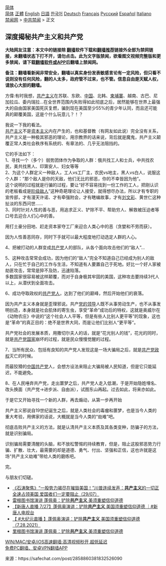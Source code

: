  <!-- 面包屑导航 --> <div class="breadcrumb"><!-- GTranslate: https://gtranslate.io/ -->  <div class="switcher notranslate">  <div class="selected">  <a href="#" onclick="return false;"> 简体</a>  </div>  <div class="option">  <a href="https://www.bannedbook.org" onclick="doGTranslate('zh-CN|zh-CN');jQuery('div.switcher div.selected a').html(jQuery(this).html());return false;" title="简体中文" class="nturl selected"> 简体</a>  <a href="https://www.bannedbook.org/zh-tw/" onclick="doGTranslate('zh-CN|zh-TW');jQuery('div.switcher div.selected a').html(jQuery(this).html());return false;" title="繁體中文" class="nturl"> 正體</a>  <a href="https://www.bannedbook.org/en/" onclick="doGTranslate('zh-CN|en');jQuery('div.switcher div.selected a').html(jQuery(this).html());return false;" title="English" class="nturl"> English</a>  <a href="https://www.bannedbook.org/ja/" onclick="doGTranslate('zh-CN|ja');jQuery('div.switcher div.selected a').html(jQuery(this).html());return false;" title="日本語" class="nturl"> 日語</a>  <a href="https://www.bannedbook.org/ko/" onclick="doGTranslate('zh-CN|ko');jQuery('div.switcher div.selected a').html(jQuery(this).html());return false;" title="한국어" class="nturl"> 한국어</a>  <a href="https://www.bannedbook.org/de/" onclick="doGTranslate('zh-CN|de');jQuery('div.switcher div.selected a').html(jQuery(this).html());return false;" title="Deutsch" class="nturl"> Deutsch</a>  <a href="https://www.bannedbook.org/fr/" onclick="doGTranslate('zh-CN|fr');jQuery('div.switcher div.selected a').html(jQuery(this).html());return false;" title="Français" class="nturl"> Français</a>  <a href="https://www.bannedbook.org/ru/" onclick="doGTranslate('zh-CN|ru');jQuery('div.switcher div.selected a').html(jQuery(this).html());return false;" title="Русский" class="nturl"> Русский</a>  <a href="https://www.bannedbook.org/es/" onclick="doGTranslate('zh-CN|es');jQuery('div.switcher div.selected a').html(jQuery(this).html());return false;" title="Español" class="nturl"> Español</a>  <a href="https://www.bannedbook.org/it/" onclick="doGTranslate('zh-CN|it');jQuery('div.switcher div.selected a').html(jQuery(this).html());return false;" title="Italiano" class="nturl"> Italiano</a>  </div>  </div>      <div class='breadcrumb-sub'><!-- Breadcrumb NavXT 6.3.0 --> <a href="https://www.bannedbook.org/" class="home">禁闻网</a> &gt; <a href="https://www.bannedbook.org/bnews/cbnews/" class="category">中共禁闻</a> &gt; 正文</div></div><h2>深度揭秘共产主义和共产党</h2> <p class="notice"><b>大陆网友注意：本文中的链接除 <a href="https://github.com/bannedbook/fanqiang" >翻墙</a>软件下载和<a href="https://github.com/killgcd/justmysocks/blob/master/README.md">翻墙推荐</a>链接外全部为禁网链接，未翻墙状态下打不开，请勿点击。此为文字版禁闻，欲看图文视频完整版和更多禁闻，请下载<a href="https://github.com/bannedbook/fanqiang">翻墙软件或APP</a>后翻墙上禁闻网。</p><p>备注：翻墙看新闻非常安全，翻墙以真实身份发表敏感言论有一定风险，但只看不说则没有任何风险，翻的人太多，政府管不过来，也不管。信息自由是天赋人权，请放心大胆的翻墙。</b></p>  <div class="entry"> <p></p> <p>方偉:有时我想，<span class='wp_keywordlink'><a href="https://www.bannedbook.org/forum2/topic6177.html" title="《共产主义的终极目的》" target="_blank">共产主义</a></span>在苏联、东欧、<span class='wp_keywordlink_affiliate'><a href="https://www.bannedbook.org/" title="中国" target="_blank">中国</a></span>、北韩、<a href="https://www.bannedbook.org/bnews/tag/%e6%9f%ac%e5%9f%94%e5%af%a8/" class="st_tag internal_tag" rel="tag" title="标签 柬埔寨 下的日志">柬埔寨</a>、越南、古巴、尼加拉瓜、委内瑞拉&#8230;在全世界范围内失败得如此彻底之后，居然能够在世界上最强大的自由国家美国死灰复燃，骗到现在美国至少55%的青少年认同，而且还可能真的颠覆美国，这是个什么玩意儿？！？</p> <p>我说一下我的看法。<br /> <a href="https://www.bannedbook.org/bnews/tag/%e5%85%b1%e4%ba%a7%e4%b8%bb%e4%b9%89/" class="st_tag internal_tag" rel="tag" title="标签 共产主义 下的日志">共产主义</a>不是<span class='wp_keywordlink'><a href="https://www.bannedbook.org/forum2/topic920.html" title="资本主义与自由" target="_blank">资本主义</a></span>内在产生的，也和基督教（有网友如此说）完全没有关系，共产主义是一种极其邪恶的理论，用宗教界的话来说，背后就是魔鬼，共产主义颠覆正常人类社会秩序有系统的、有章法的、几乎无法阻挡的。</p> <p>它的手法如下：<br /> 1、寻找一个（多个）弱势团体作为争取的人群：俄共找工人和士兵，中共找农民，美共找黑人、印第安人、妇女等等<br /> 2、为这个人群定义一种敌人，工人vs工厂主，农民vs地主，黑人vs白人，说服这个人群：”那个敌人是你的天敌，他们无比的邪恶，你的不幸皆因为他”。<br /> 这个说明的过程就是行骗的过程，要让“好不容易找到一份工作的工人，把刚认识的老板看成是<a href="https://www.bannedbook.org/bnews/tag/%E9%98%B6%E7%BA%A7%E6%95%8C%E4%BA%BA/" class="st_tag internal_tag" rel="tag" title="标签 阶级敌人 下的日志">阶级敌人</a>”这种奇葩理论让人接受，就得想尽办法，所以才有专职的宣传部，才有漫天许诺、才有牵强附会，才有瞎编故事，才有<span class='wp_keywordlink'><a href="https://www.bannedbook.org/forum2/topic678.html" title="刘文彩真相" target="_blank">刘文彩</a></span>、黄世仁这种扯淡的东西问世……<br /> 3、同时针对人性的善与恶，用追求正义、铲除不平、帮助穷人、解救被压迫者等口号去迎合人们心中的善。</p> <p>用打土豪分田地、赶走资本家夺工厂来迎合人类心中的恶（贪婪和不劳而获）。</p>  <p>因为人性善恶同存，同时下手就可以最大程度地打动选定人群的人心。</p> <p>4、把被打动的人群变成<a href="https://www.bannedbook.org/bnews/tag/%e5%85%b1%e4%ba%a7%e5%85%9a/" class="st_tag internal_tag" rel="tag" title="标签 共产党 下的日志">共产党</a>人的部队，从各个面向攻击他们的“敌人”&#8230;</p> <p>5、这种攻击常常会成功，因为他们的“敌人”完全不知道自己已经成为别人的敌人，只在忙于自己的工作与生活，不知道有人要置自己于死地。好比一个好人家被劫匪攻击，常常是猝不及防，迅速陷落。<br /> 多数国家很容易被这样颠覆，而对于自身极其牢固的美国，这种攻击要持续3代人以上，从潜伏到全面攻击。</p> <p>6、成功夺取政权的<a href="https://www.bannedbook.org/bnews/tag/%E5%85%B1%E4%BA%A7%E5%85%9A%E4%BA%BA/" class="st_tag internal_tag" rel="tag" title="标签 共产党人 下的日志">共产党人</a>，达到了他们的巅峰，然后开始他们的衰落。</p> <p>因为共产主义本身就是歪理邪说。共产<a href="https://www.bannedbook.org/bnews/tag/%E5%85%9A%E7%9A%84%E9%A2%86%E5%AF%BC/" class="st_tag internal_tag" rel="tag" title="标签 党的领导 下的日志">党的领导</a>人既不从事劳动生产，也不从事发明创造，本身就是社会肌体的寄生虫，享受“革命”成功后的特权，这就是奥威尔在《动物农庄》中说的“这个社会人人平等，但是有些人比别人更平等”的现象，这也是“革命”的真正目的：绝不是世界大同，而是让他们比别人“更平等”。</p>  <p>共产党社会的发展本质，用撒切尔夫人的话，就是“花光别人的钱”，花光的同时，就是<a href="https://www.bannedbook.org/bnews/tag/%e5%85%b1%e4%ba%a7%e5%85%9a%e5%9b%bd%e5%ae%b6/" class="st_tag internal_tag" rel="tag" title="标签 共产党国家 下的日志">共产党国家</a>崩坏的过程，就是民众慢慢觉醒的过程。</p> <p>7、当所有民众、包括有良知的共产党人发现这是一场大骗局之后，就是<a href="https://www.bannedbook.org/bnews/tag/%E5%85%B1%E4%BA%A7%E5%85%9A%E6%94%BF%E6%9D%83/" class="st_tag internal_tag" rel="tag" title="标签 共产党政权 下的日志">共产党政权</a>灭亡的时候。</p> <p>而最狡猾的<a href="https://www.bannedbook.org/bnews/tag/%e4%b8%ad%e5%9b%bd%e5%85%b1%e4%ba%a7%e5%85%9a/" class="st_tag internal_tag" rel="tag" title="标签 中国共产党 下的日志">中国共产党</a>人，会想方设法来阻止大骗局被人民知道，但是它只能延迟，不能避免。</p> <p>8、在人民唾弃共产党，走出噩梦之后，共产党人走入低潮，于是开始隐姓埋名、改头换面（共产党-&gt;进步派、自由派），试图东山再起。过去如此，将来亦如此。</p> <p>于是它又开始寻找一个新的人群，再去煽动，从第一步再开始</p>  <p>共产主义邪说自19世纪诞生之后，就是人类社会的毒瘤和噩梦，也是当今人类的重大考验，用佛家的话说，大概就是当今人类的“劫难”吧。</p> <p>彻底击败共产主义的方法，就是认清共产主义本质及其各类变种，防骗子的方法，就是识别骗局。</p> <p>识别骗局需要清醒的头脑，和不放松警惕的持续教育，但是，阻止这股邪恶势力行骗、扩散、壮大，最需要的却是道德、勇气、付出、坚强和正信，这也许就是这场“共产主义劫难”带给人类的磨练吧。</p> <p>完。</p> <p>与朋友们切磋。</p>  <ul class='op-related-articles' title='相关阅读'> <li><a href='https://www.bannedbook.org/bnews/bannedvideo/20210729/1596627.html' target='_blank'>《石涛聚焦》“一股势力竭尽在摧毁美国！”川普连续发声：<b>共产主义</b>的一切正全速占领美国 爱国者们一定要阻止（29/07）</a></li> <li><a href='https://www.bannedbook.org/bnews/taiwannews/20210729/1596210.html' target='_blank'>雷根图书馆演讲 蓬佩奥：铲除<b>共产主义</b> 美须重塑信仰道德</a></li> <li><a href='https://www.bannedbook.org/bnews/bannedvideo/20210729/1596087.html' target='_blank'>【新唐人直播 7/27】蓬佩奥演讲：铲除<b>共产主义</b> 美国须重塑信仰道德 ｜#新唐人电视台</a></li> <li><a href='https://www.bannedbook.org/bnews/bannedvideo/20210729/1596065.html' target='_blank'>【 #大纪元直播 】蓬佩奥演讲：铲除<b>共产主义</b> 美国须重塑信仰道德（7.28.2021）</a></li> <li><a href='https://www.bannedbook.org/bnews/bannedvideo/20210728/1595533.html' target='_blank'>里根图书馆演讲 蓬佩奥：铲除<b>共产主义</b> 美须重塑信仰道德</a></li> </ul> <p class="texttj"> <a href="https://github.com/bannedbook/fanqiang/wiki/V2ray%E6%9C%BA%E5%9C%BA" target="_blank">WIN/MAC/安卓/iOS高速翻墙:高清视频秒开,超低延迟</a><br/> <a href="https://github.com/bannedbook/fanqiang/wiki/%E7%A6%81%E9%97%BB%E7%BD%91%E5%AE%89%E5%8D%93%E7%BF%BB%E5%A2%99%E6%96%B0%E9%97%BBAPP" target="_blank">免费PC翻墙、安卓VPN翻墙APP</a></p><p>来源：https://safechat.com/post/2858860381832526090</p><a name='sharetosocial'></a>  <div style="margin-bottom:5px;padding-bottom:5px;clear:both"> <div id="archive-pix-1" class="banner-ads"> <!-- AuctionX Display platform tag START --> <div id="26318x728x90x621x_ADSLOT2" clicktrack="%%CLICK_URL_ESC%%"></div> <!-- AuctionX Display platform tag END --> </div> <div id="archive-pix-2" class="banner-ads"> <!-- AuctionX Display platform tag START --> <div id="26315x300x250x621x_ADSLOT2" clicktrack="%%CLICK_URL_ESC%%"></div> <!-- AuctionX Display platform tag END --> </div> </div>  <div id="archive-pix-1" class="banner-ads"> <!-- AuctionX Display platform tag START --> <div id="26318x728x90x621x_ADSLOT3" clicktrack="%%CLICK_URL_ESC%%"></div> <!-- AuctionX Display platform tag END --> </div> </div><!--END ENTRY--> 